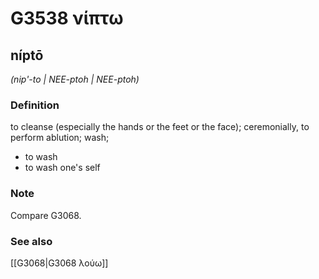 # G3538 νίπτω

## níptō

_(nip'-to | NEE-ptoh | NEE-ptoh)_

### Definition

to cleanse (especially the hands or the feet or the face); ceremonially, to perform ablution; wash; 

- to wash
- to wash one's self

### Note

Compare G3068.

### See also

[[G3068|G3068 λούω]]
